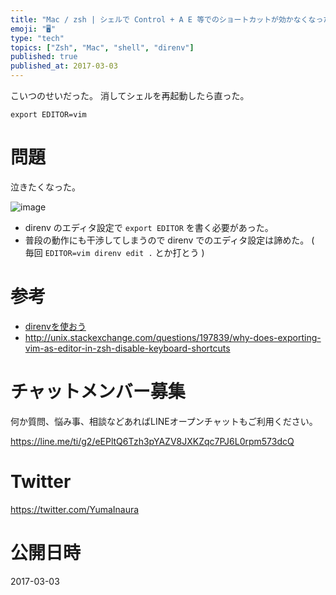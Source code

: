 ```yaml
---
title: "Mac / zsh | シェルで Control + A E 等でのショートカットが効かなくなった"
emoji: "🖥"
type: "tech"
topics: ["Zsh", "Mac", "shell", "direnv"]
published: true
published_at: 2017-03-03
---
```


こいつのせいだった。
消してシェルを再起動したら直った。

```~/.zshrc
export EDITOR=vim
```

# 問題

泣きたくなった。

![image](https://qiita-image-store.s3.amazonaws.com/0/89618/9971483b-e3e9-c302-f65e-b282c76ae648.png)

- direnv のエディタ設定で `export EDITOR` を書く必要があった。
- 普段の動作にも干渉してしまうので direnv でのエディタ設定は諦めた。 ( 毎回 `EDITOR=vim direnv edit .` とか打とう )

# 参考


- [direnvを使おう](http://qiita.com/kompiro/items/5fc46089247a56243a62)
- http://unix.stackexchange.com/questions/197839/why-does-exporting-vim-as-editor-in-zsh-disable-keyboard-shortcuts








<!-- Update From Qiita API -->

# チャットメンバー募集


何か質問、悩み事、相談などあればLINEオープンチャットもご利用ください。

https://line.me/ti/g2/eEPltQ6Tzh3pYAZV8JXKZqc7PJ6L0rpm573dcQ





# Twitter


https://twitter.com/YumaInaura


<!-- Update From Qiita API -->



# 公開日時

2017-03-03
